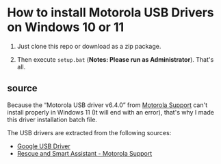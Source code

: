 # How to install Motorola USB Drivers on Windows 10 or 11

1. Just clone this repo or download as a zip package.

2. Then execute `setup.bat` (**Notes: Please run as Administrator**). That's all.

## source

Because the “Motorola USB driver v6.4.0” from [Motorola Support](https://en-gb.support.motorola.com/app/usb-drivers) can't install properly in Windows 11 (It will end with an error), that's why I made this driver installation batch file.

The USB drivers are extracted from the following sources:

* [Google USB Driver](https://developer.android.com/studio/run/win-usb)
* [Rescue and Smart Assistant - Motorola Support](https://en-gb.support.motorola.com/app/answers/detail/a_id/158726)
